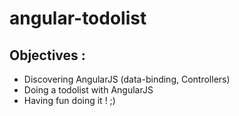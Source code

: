 # angular-todolist

## Objectives :

* Discovering AngularJS (data-binding, Controllers)
* Doing a todolist with AngularJS
* Having fun doing it ! ;)
